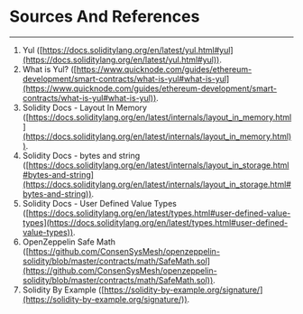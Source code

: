 # Sources And References

---

1. Yul ([https://docs.soliditylang.org/en/latest/yul.html#yul](https://docs.soliditylang.org/en/latest/yul.html#yul)).
2. What is Yul? ([https://www.quicknode.com/guides/ethereum-development/smart-contracts/what-is-yul#what-is-yul](https://www.quicknode.com/guides/ethereum-development/smart-contracts/what-is-yul#what-is-yul)).
3. Solidity Docs - Layout In Memory ([https://docs.soliditylang.org/en/latest/internals/layout_in_memory.html](https://docs.soliditylang.org/en/latest/internals/layout_in_memory.html)).
4. Solidity Docs - bytes and string ([https://docs.soliditylang.org/en/latest/internals/layout_in_storage.html#bytes-and-string](https://docs.soliditylang.org/en/latest/internals/layout_in_storage.html#bytes-and-string)).
5. Solidity Docs - User Defined Value Types ([https://docs.soliditylang.org/en/latest/types.html#user-defined-value-types](https://docs.soliditylang.org/en/latest/types.html#user-defined-value-types)).
6. OpenZeppelin Safe Math ([https://github.com/ConsenSysMesh/openzeppelin-solidity/blob/master/contracts/math/SafeMath.sol](https://github.com/ConsenSysMesh/openzeppelin-solidity/blob/master/contracts/math/SafeMath.sol)).
7. Solidity By Example ([https://solidity-by-example.org/signature/](https://solidity-by-example.org/signature/)).